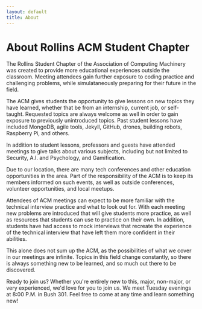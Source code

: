 ```yaml
---
layout: default
title: About
---
```


# About Rollins ACM Student Chapter
The Rollins Student Chapter of the Association of Computing Machinery was created to provide more educational experiences outside the classroom. Meeting attendees gain further exposure to coding practice and challenging problems, while simulataneously preparing for their future in the field.
<!--excerpt-->

The ACM gives students the opportunity to give lessons on new topics they have learned, whether that be from an internship, current job, or self-taught. Requested topics are always welcome as well in order to gain exposure to previously unintroduced topics. Past student lessons have included MongoDB, agile tools, Jekyll, GitHub, drones, building robots, Raspberry Pi, and others.

In addition to student lessons, professors and guests have attended meetings to give talks about various subjects, including but not limited to Security, A.I. and Psychology, and Gamification.

Due to our location, there are many tech conferences and other education opportunities in the area. Part of the responsibility of the ACM is to keep its members informed on such events, as well as outside conferences, volunteer opportunities, and local meetups.

Attendees of ACM meetings can expect to be more familiar with the technical interview practice and what to look out for. With each meeting new problems are introduced that will give students more practice, as well as resources that students can use to practice on their own. In addition, students have had access to mock interviews that recreate the experience of the technical interview that have left them more confident in their abilities.

This alone does not sum up the ACM, as the possibilities of what we cover in our meetings are infinite. Topics in this field change constantly, so there is always something new to be learned, and so much out there to be discovered.

Ready to join us? Whether you're entirely new to this, major, non-major, or very experienced, we'd love for you to join us. We meet Tuesday evenings at 8:00 P.M. in Bush 301. Feel free to come at any time and learn something new!